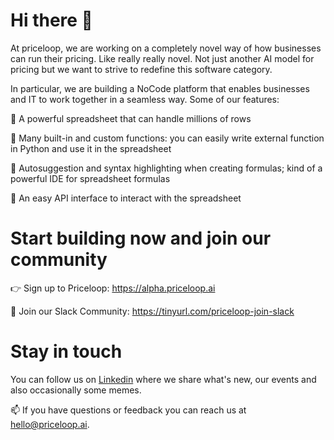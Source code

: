 # Hi there 👋

At priceloop, we are working on a completely novel way of how businesses can run their pricing. Like really really novel. Not just another AI model for pricing but we want to strive to redefine this software category.

In particular, we are building a NoCode platform that enables businesses and IT to work together in a seamless way. Some of our features:

🧮 A powerful spreadsheet that can handle millions of rows

🧲 Many built-in and custom functions: you can easily write external function in Python and use it in the spreadsheet

🔮 Autosuggestion and syntax highlighting when creating formulas; kind of a powerful IDE for spreadsheet formulas

🔌 An easy API interface to interact with the spreadsheet

# Start building now and join our community

👉 Sign up to Priceloop: https://alpha.priceloop.ai

💬 Join our Slack Community: https://tinyurl.com/priceloop-join-slack


# Stay in touch
You can follow us on [Linkedin](https://www.linkedin.com/company/priceloop-ai/) where we share what's new, our events and also occasionally some memes.

📫 If you have questions or feedback you can reach us at <hello@priceloop.ai>.